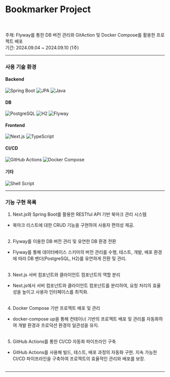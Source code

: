 # Bookmarker Project <br><br>
주제: Flyway를 통한 DB 버전 관리와 GitAction 및 Docker Compose를 활용한 프로젝트 배포 <br>
기간: 2024.09.04 ~ 2024.09.10 (1주) 




----------------------




### 사용 기술 환경

#### Backend
![Spring Boot](https://img.shields.io/badge/Spring%20Boot-3.2.7-brightgreen?style=for-the-badge&logo=springboot&logoColor=white)
![JPA](https://img.shields.io/badge/JPA-Enabled-yellow?style=for-the-badge)
![Java](https://img.shields.io/badge/Java-17-brightgreen?style=for-the-badge&logo=java&logoColor=white)


#### DB
![PostgreSQL](https://img.shields.io/badge/PostgreSQL-Enabled-blue?style=for-the-badge&logo=postgresql&logoColor=white)
![H2](https://img.shields.io/badge/H2-Enabled-lightgray?style=for-the-badge)
![Flyway](https://img.shields.io/badge/Flyway-Enabled-red?style=for-the-badge&logo=flyway)


#### Frontend
![Next.js](https://img.shields.io/badge/Next.js-Enabled-black?style=for-the-badge&logo=next.js&logoColor=white)
![TypeScript](https://img.shields.io/badge/TypeScript-Enabled-blue?style=for-the-badge&logo=typescript&logoColor=white)


#### CI/CD
![GitHub Actions](https://img.shields.io/badge/GitHub%20Actions-Enabled-blue?style=for-the-badge&logo=githubactions&logoColor=white)
![Docker Compose](https://img.shields.io/badge/Docker%20Compose-Enabled-blue?style=for-the-badge&logo=docker&logoColor=white)


#### 기타
![Shell Script](https://img.shields.io/badge/Shell%20Script(Dockerfile)-Enabled-lightgray?style=for-the-badge&logo=shell&logoColor=white)





----------------------




### 기능 구현 목록


1. Next.js와 Spring Boot를 활용한 RESTful API 기반 북마크 관리 시스템
  -  북마크 리스트에 대한 CRUD 기능을 구현하여 사용자 편의성 제공. <br><br>

2. Flyway를 이용한 DB 버전 관리 및 유연한 DB 환경 전환
  -  Flyway를 통해 데이터베이스 스키마의 버전 관리를 수행, 테스트, 개발, 배포 환경에 따라 DB 벤더(PostgreSQL, H2)를 유연하게 전환 및 관리.  <br><br>


3. Next.js 서버 컴포넌트와 클라이언트 컴포넌트의 역할 분리
  -  Next.js에서 서버 컴포넌트와 클라이언트 컴포넌트를 분리하여, 요청 처리의 효율성을 높이고 사용자 인터페이스를 최적화.  <br><br>


4. Docker Compose 기반 프로젝트 배포 및 관리
  -  docker-compose up을 통해 컨테이너 기반의 프로젝트 배포 및 관리를 자동화하여 개발 환경과 프로덕션 환경의 일관성을 유지.  <br><br>


5. GitHub Actions를 통한 CI/CD 자동화 파이프라인 구축
  -  GitHub Actions를 사용해 빌드, 테스트, 배포 과정의 자동화 구현. 지속 가능한 CI/CD 파이프라인을 구축하여 프로젝트의 효율적인 관리와 배포를 보장.  <br><br>

----------------------

